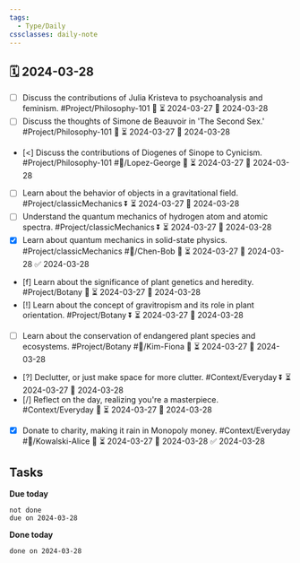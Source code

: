 ```yaml
---
tags:
  - Type/Daily
cssclasses: daily-note
---
```


## 🗓️ 2024-03-28

- [ ] Discuss the contributions of Julia Kristeva to psychoanalysis and feminism. #Project/Philosophy-101 🔽 ⏳ 2024-03-27 📅 2024-03-28
- [ ] Discuss the thoughts of Simone de Beauvoir in 'The Second Sex.' #Project/Philosophy-101 🔺 ⏳ 2024-03-27 📅 2024-03-28
- [<] Discuss the contributions of Diogenes of Sinope to Cynicism. #Project/Philosophy-101 #👤/Lopez-George 🔺 ⏳ 2024-03-27 📅 2024-03-28
- [ ] Learn about the behavior of objects in a gravitational field. #Project/classicMechanics ⏬ ⏳ 2024-03-27 📅 2024-03-28
- [ ] Understand the quantum mechanics of hydrogen atom and atomic spectra. #Project/classicMechanics ⏬ ⏳ 2024-03-27 📅 2024-03-28
- [x] Learn about quantum mechanics in solid-state physics. #Project/classicMechanics #👤/Chen-Bob 🔼 ⏳ 2024-03-27 📅 2024-03-28 ✅ 2024-03-28
- [f] Learn about the significance of plant genetics and heredity. #Project/Botany 🔼 ⏳ 2024-03-27 📅 2024-03-28
- [!] Learn about the concept of gravitropism and its role in plant orientation. #Project/Botany ⏬ ⏳ 2024-03-27 📅 2024-03-28
- [ ] Learn about the conservation of endangered plant species and ecosystems. #Project/Botany #👤/Kim-Fiona 🔽 ⏳ 2024-03-27 📅 2024-03-28
- [?] Declutter, or just make space for more clutter. #Context/Everyday ⏬ ⏳ 2024-03-27 📅 2024-03-28
- [/] Reflect on the day, realizing you're a masterpiece. #Context/Everyday 🔺 ⏳ 2024-03-27 📅 2024-03-28
- [x] Donate to charity, making it rain in Monopoly money. #Context/Everyday #👤/Kowalski-Alice 🔼 ⏳ 2024-03-27 📅 2024-03-28 ✅ 2024-03-28

## Tasks

**Due today**

```tasks
not done
due on 2024-03-28
```

**Done today**

```tasks
done on 2024-03-28
```
            